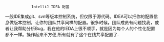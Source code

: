 				IntelliJ IDEA 配置 

一般IDE集成git、svn等版本控制系统，但仅限于源代码。IDEA可以把你的配置信息做版本控制，让你的团队共享同样的配置。很多时候，团队成员有问题找我，或者让我帮助分析Bug，我在他的IEDA上很不顺手，就是因为每个人的个性化配置都不一样。操作起来不方便,所有就有了这个在线共享配置了.
